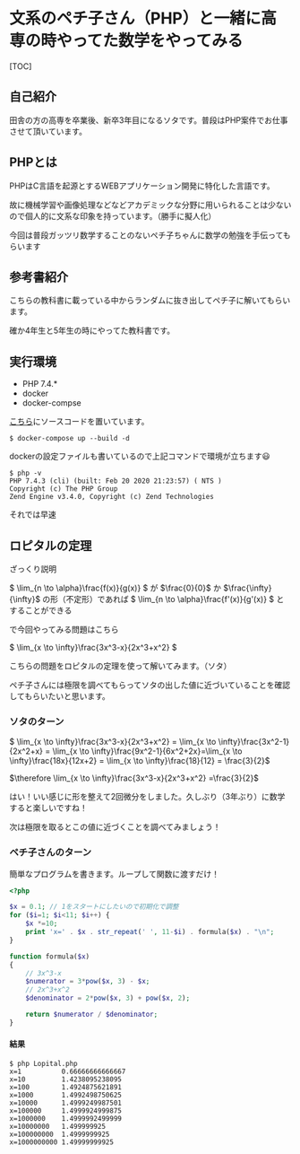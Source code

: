 # 文系のペチ子さん（PHP）と一緒に高専の時やってた数学をやってみる

[TOC]

## 自己紹介

田舎の方の高専を卒業後、新卒3年目になるソタです。普段はPHP案件でお仕事させて頂いています。

## PHPとは

PHPはC言語を起源とするWEBアプリケーション開発に特化した言語です。

故に機械学習や画像処理などなどアカデミックな分野に用いられることは少ないので個人的に文系な印象を持っています。（勝手に擬人化）

今回は普段ガッツリ数学することのないペチ子ちゃんに数学の勉強を手伝ってもらいます

## 参考書紹介

こちらの教科書に載っている中からランダムに抜き出してペチ子に解いてもらいます。

確か4年生と5年生の時にやってた教科書です。

## 実行環境

- PHP 7.4.*
- docker
- docker-compse

[こちら](https://github.com/sotaryoutarou/pechico_math)にソースコードを置いています。

```shell
$ docker-compose up --build -d
```

dockerの設定ファイルも書いているので上記コマンドで環境が立ちます😃

```shell
$ php -v
PHP 7.4.3 (cli) (built: Feb 20 2020 21:23:57) ( NTS )
Copyright (c) The PHP Group
Zend Engine v3.4.0, Copyright (c) Zend Technologies
```

それでは早速

## ロピタルの定理

ざっくり説明

$ \lim_{n \to \alpha}\frac{f(x)}{g(x)} $ が $\frac{0}{0}$ か $\frac{\infty}{\infty}$ の形（不定形）であれば $ \lim_{n \to \alpha}\frac{f'(x)}{g'(x)} $ とすることができる



で今回やってみる問題はこちら

$ \lim_{x \to \infty}\frac{3x^3-x}{2x^3+x^2} $ 



こちらの問題をロピタルの定理を使って解いてみます。（ソタ）

ペチ子さんには極限を調べてもらってソタの出した値に近づいていることを確認してもらいたいと思います。

### ソタのターン

$ \lim_{x \to \infty}\frac{3x^3-x}{2x^3+x^2} = \lim_{x \to \infty}\frac{3x^2-1}{2x^2+x} = \lim_{x \to \infty}\frac{9x^2-1}{6x^2+2x}=\lim_{x \to \infty}\frac{18x}{12x+2} = \lim_{x \to \infty}\frac{18}{12} = \frac{3}{2}$ 


$\therefore \lim_{x \to \infty}\frac{3x^3-x}{2x^3+x^2} =\frac{3}{2}$


はい！いい感じに形を整えて2回微分をしました。久しぶり（3年ぶり）に数学すると楽しいですね！

次は極限を取るとこの値に近づくことを調べてみましょう！

### ペチ子さんのターン

簡単なプログラムを書きます。ループして関数に渡すだけ！

```php
<?php

$x = 0.1; // 1をスタートにしたいので初期化で調整
for ($i=1; $i<11; $i++) {
    $x *=10;
    print 'x=' . $x . str_repeat(' ', 11-$i) . formula($x) . "\n";
}

function formula($x)
{
    // 3x^3-x
    $numerator = 3*pow($x, 3) - $x;
    // 2x^3+x^2
    $denominator = 2*pow($x, 3) + pow($x, 2);

    return $numerator / $denominator;
}

```



#### 結果

```shell
$ php Lopital.php 
x=1          0.66666666666667
x=10         1.4238095238095
x=100        1.4924875621891
x=1000       1.4992498750625
x=10000      1.4999249987501
x=100000     1.4999924999875
x=1000000    1.4999992499999
x=10000000   1.499999925
x=100000000  1.4999999925
x=1000000000 1.49999999925
```

